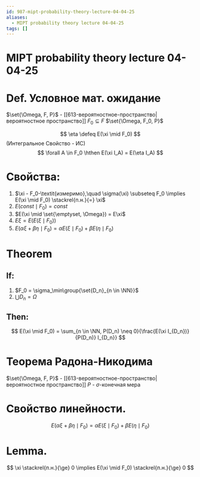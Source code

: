 ```yaml
---
id: 987-mipt-probability-theory-lecture-04-04-25
aliases:
  - MIPT probability theory lecture 04-04-25
tags: []
---
```


# MIPT probability theory lecture 04-04-25

# Def. Условное мат. ожидание

$\set{\Omega, F, P}$ - [[613-вероятностное-пространство|вероятностное пространство]]
$F_0 \subseteq F$
$\set{\Omega, F_0, P}$

$$
\eta \defeq E(\xi \mid F_0)
$$
(Интегральное Свойство - ИС)
$$
\forall A \in F_0 \hthen E(\xi I_A) = E(\eta I_A)
$$

# Свойства:

1. $\xi - F_0-\textit{измеримо},\quad \sigma(\xi) \subseteq F_0 \implies E(\xi \mid F_0) \stackrel{п.н.}{=} \xi$
2. $E(const \mid F_0) = const$
3. $E(\xi \mid \set{\emptyset, \Omega}) = E\xi$
4. $E\xi = E(E(\xi \mid F_0))$
5. $E(\alpha \xi + \beta \eta \mid F_0) = \alpha E(\xi \mid F_0) + \beta E(\eta \mid F_0)$

# Theorem

## If:

1. $F_0 = \sigma_\min\group{\set{D_n}_{n \in \NN}}$
2. $\bigcup{D_n} = \Omega$

## Then:

$$
E(\xi \mid F_0) = \sum_{n \in \NN, P(D_n) \neq 0}{\frac{E(\xi I_{D_n})}{P(D_n)} I_{D_n}}
$$

# Теорема Радона-Никодима

$\set{\Omega, F, P}$ - [[613-вероятностное-пространство|вероятностное пространство]]
$P$ - $\sigma$-конечная мера

# Свойство линейности.
$$
E(\alpha \xi + \beta \eta \mid F_0) = \alpha E(\xi \mid F_0) + \beta E(\eta \mid F_0)
$$

# Lemma.
$$
\xi \stackrel{п.н.}{\ge} 0 \implies 
E(\xi \mid F_0) \stackrel{п.н.}{\ge} 0
$$
